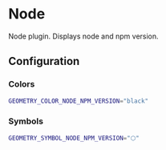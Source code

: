 # Node

Node plugin. Displays node and npm version.

## Configuration

### Colors

```sh
GEOMETRY_COLOR_NODE_NPM_VERSION="black"
```


### Symbols

```sh
GEOMETRY_SYMBOL_NODE_NPM_VERSION="⬡"
```
